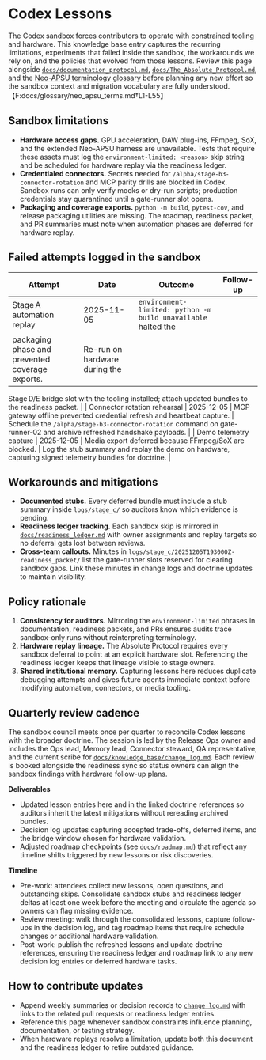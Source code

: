 # Codex Lessons

The Codex sandbox forces contributors to operate with constrained tooling and
hardware. This knowledge base entry captures the recurring limitations,
experiments that failed inside the sandbox, the workarounds we rely on, and the
policies that evolved from those lessons. Review this page alongside
[`docs/documentation_protocol.md`](../documentation_protocol.md),
[`docs/The_Absolute_Protocol.md`](../The_Absolute_Protocol.md#codex-sandbox-constraints),
and the [Neo-APSU terminology glossary](../glossary/neo_apsu_terms.md) before
planning any new effort so the sandbox context and migration vocabulary are
fully understood.【F:docs/glossary/neo_apsu_terms.md†L1-L55】

## Sandbox limitations

- **Hardware access gaps.** GPU acceleration, DAW plug-ins, FFmpeg, SoX, and the
  extended Neo-APSU harness are unavailable. Tests that require these assets must
  log the `environment-limited: <reason>` skip string and be scheduled for
  hardware replay via the readiness ledger.
- **Credentialed connectors.** Secrets needed for `/alpha/stage-b3-connector-rotation`
  and MCP parity drills are blocked in Codex. Sandbox runs can only verify mocks
  or dry-run scripts; production credentials stay quarantined until a gate-runner
  slot opens.
- **Packaging and coverage exports.** `python -m build`, `pytest-cov`, and
  release packaging utilities are missing. The roadmap, readiness packet, and PR
  summaries must note when automation phases are deferred for hardware replay.

## Failed attempts logged in the sandbox

| Attempt | Date | Outcome | Follow-up |
| --- | --- | --- | --- |
| Stage A automation replay | 2025-11-05 | `environment-limited: python -m build unavailable` halted the
  packaging phase and prevented coverage exports. | Re-run on hardware during the
  Stage D/E bridge slot with the tooling installed; attach updated bundles to the
  readiness packet. |
| Connector rotation rehearsal | 2025-12-05 | MCP gateway offline prevented credential refresh and
  heartbeat capture. | Schedule the `/alpha/stage-b3-connector-rotation` command
  on gate-runner-02 and archive refreshed handshake payloads. |
| Demo telemetry capture | 2025-12-05 | Media export deferred because FFmpeg/SoX are blocked. | Log the
  stub summary and replay the demo on hardware, capturing signed telemetry
  bundles for doctrine. |

## Workarounds and mitigations

- **Documented stubs.** Every deferred bundle must include a stub summary inside
  `logs/stage_c/` so auditors know which evidence is pending.
- **Readiness ledger tracking.** Each sandbox skip is mirrored in
  [`docs/readiness_ledger.md`](../readiness_ledger.md) with owner assignments and
  replay targets so no deferral gets lost between reviews.
- **Cross-team callouts.** Minutes in `logs/stage_c/20251205T193000Z-readiness_packet/`
  list the gate-runner slots reserved for clearing sandbox gaps. Link these
  minutes in change logs and doctrine updates to maintain visibility.

## Policy rationale

1. **Consistency for auditors.** Mirroring the `environment-limited` phrases in
   documentation, readiness packets, and PRs ensures audits trace sandbox-only
   runs without reinterpreting terminology.
2. **Hardware replay lineage.** The Absolute Protocol requires every sandbox
   deferral to point at an explicit hardware slot. Referencing the readiness
   ledger keeps that lineage visible to stage owners.
3. **Shared institutional memory.** Capturing lessons here reduces duplicate
   debugging attempts and gives future agents immediate context before modifying
   automation, connectors, or media tooling.

## Quarterly review cadence

The sandbox council meets once per quarter to reconcile Codex lessons with the
broader doctrine. The session is led by the Release Ops owner and includes the
Ops lead, Memory lead, Connector steward, QA representative, and the current
scribe for [`docs/knowledge_base/change_log.md`](change_log.md). Each review is
booked alongside the readiness sync so status owners can align the sandbox
findings with hardware follow-up plans.

**Deliverables**

- Updated lesson entries here and in the linked doctrine references so auditors
  inherit the latest mitigations without rereading archived bundles.
- Decision log updates capturing accepted trade-offs, deferred items, and the
  bridge window chosen for hardware validation.
- Adjusted roadmap checkpoints (see [`docs/roadmap.md`](../roadmap.md)) that
  reflect any timeline shifts triggered by new lessons or risk discoveries.

**Timeline**

- Pre-work: attendees collect new lessons, open questions, and outstanding
  skips. Consolidate sandbox stubs and readiness ledger deltas at least one
  week before the meeting and circulate the agenda so owners can flag missing
  evidence.
- Review meeting: walk through the consolidated lessons, capture follow-ups in
  the decision log, and tag roadmap items that require schedule changes or
  additional hardware validation.
- Post-work: publish the refreshed lessons and update doctrine references,
  ensuring the readiness ledger and roadmap link to any new decision log
  entries or deferred hardware tasks.

## How to contribute updates

- Append weekly summaries or decision records to
  [`change_log.md`](change_log.md) with links to the related pull requests or
  readiness ledger entries.
- Reference this page whenever sandbox constraints influence planning,
  documentation, or testing strategy.
- When hardware replays resolve a limitation, update both this document and the
  readiness ledger to retire outdated guidance.
